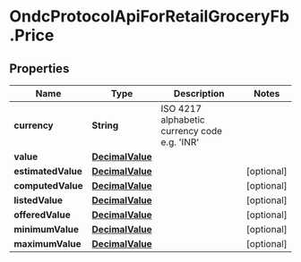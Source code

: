 # OndcProtocolApiForRetailGroceryFb.Price

## Properties
Name | Type | Description | Notes
------------ | ------------- | ------------- | -------------
**currency** | **String** | ISO 4217 alphabetic currency code e.g. &#x27;INR&#x27; | 
**value** | [**DecimalValue**](DecimalValue.md) |  | 
**estimatedValue** | [**DecimalValue**](DecimalValue.md) |  | [optional] 
**computedValue** | [**DecimalValue**](DecimalValue.md) |  | [optional] 
**listedValue** | [**DecimalValue**](DecimalValue.md) |  | [optional] 
**offeredValue** | [**DecimalValue**](DecimalValue.md) |  | [optional] 
**minimumValue** | [**DecimalValue**](DecimalValue.md) |  | [optional] 
**maximumValue** | [**DecimalValue**](DecimalValue.md) |  | [optional] 

